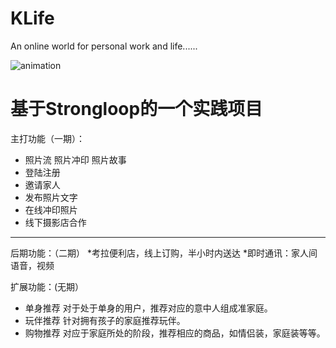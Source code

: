 # KLife
An online world for personal work and life......

![animation](http://b.hiphotos.baidu.com/image/pic/item/b999a9014c086e060c0f02af04087bf40bd1cbaa.jpg)

# 基于Strongloop的一个实践项目
主打功能（一期）：
  * 照片流 照片冲印 照片故事
  * 登陆注册
  * 邀请家人
  * 发布照片文字
  * 在线冲印照片
  * 线下摄影店合作
----
后期功能：（二期）
*考拉便利店，线上订购，半小时内送达
*即时通讯：家人间语音，视频

扩展功能：(无期）
* 单身推荐
  对于处于单身的用户，推荐对应的意中人组成准家庭。
* 玩伴推荐
  针对拥有孩子的家庭推荐玩伴。
* 购物推荐
  对应于家庭所处的阶段，推荐相应的商品，如情侣装，家庭装等等。


